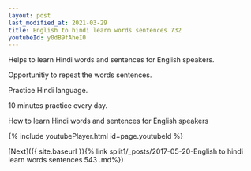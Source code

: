 ```yaml
---
layout: post
last_modified_at: 2021-03-29
title: English to hindi learn words sentences 732 
youtubeId: y0dB9fAheI0
---
```

 
 
Helps to learn Hindi words and sentences for English speakers.

Opportunitiy to repeat the words sentences. 

Practice Hindi language. 
 
10 minutes practice every day. 
 
How to learn Hindi words and sentences for English speakers 
 
{% include youtubePlayer.html id=page.youtubeId %}
 
 
[Next]({{ site.baseurl }}{% link  split1/_posts/2017-05-20-English to hindi learn words sentences 543 .md%})
 
